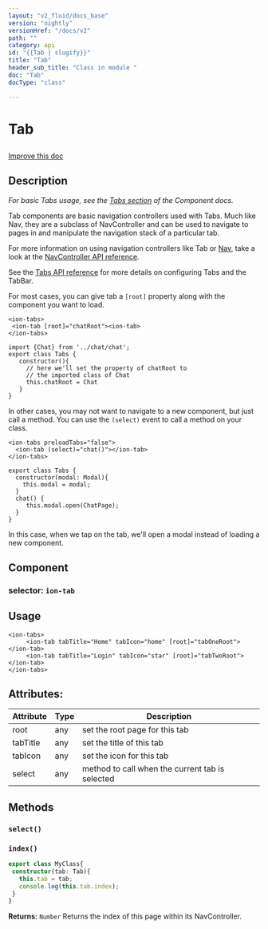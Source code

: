 ```yaml
---
layout: "v2_fluid/docs_base"
version: "nightly"
versionHref: "/docs/v2"
path: ""
category: api
id: "{{Tab | slugify}}"
title: "Tab"
header_sub_title: "Class in module "
doc: "Tab"
docType: "class"

---
```










<h1 class="api-title">


Tab






</h1>

<a class="improve-v2-docs" href='http://github.com/driftyco/ionic2/edit/master/ionic/components/tabs/tab.ts#L8'>
Improve this doc
</a> 






<!-- description -->
<h2>Description</h2>

<p><em>For basic Tabs usage, see the <a href="../../../../components/#tabs">Tabs section</a>
of the Component docs.</em></p>
<p>Tab components are basic navigation controllers used with Tabs.  Much like
Nav, they are a subclass of NavController and can be used to navigate
to pages in and manipulate the navigation stack of a particular tab.</p>
<p>For more information on using navigation controllers like Tab or <a href="../../nav/Nav/">Nav</a>,
take a look at the <a href="../NavController/">NavController API reference</a>.</p>
<p>See the <a href="../Tabs/">Tabs API reference</a> for more details on configuring Tabs
and the TabBar.</p>
<p>For most cases, you can give tab a <code>[root]</code> property along with the component you want to load.</p>
<pre><code class="lang-html">&lt;ion-tabs&gt;
 &lt;ion-tab [root]=&quot;chatRoot&quot;&gt;&lt;ion-tab&gt;
&lt;/ion-tabs&gt;
</code></pre>
<pre><code class="lang-ts">import {Chat} from &#39;../chat/chat&#39;;
export class Tabs {
   constructor(){
     // here we&#39;ll set the property of chatRoot to
     // the imported class of Chat
     this.chatRoot = Chat
   }
}
</code></pre>
<p>In other cases, you may not want to navigate to a new component, but just call a method.
You can use the <code>(select)</code> event to call a method on your class.</p>
<pre><code class="lang-html">&lt;ion-tabs preloadTabs=&quot;false&quot;&gt;
  &lt;ion-tab (select)=&quot;chat()&quot;&gt;&lt;/ion-tab&gt;
&lt;/ion-tabs&gt;
</code></pre>
<pre><code class="lang-ts">export class Tabs {
  constructor(modal: Modal){
    this.modal = modal;
  }
  chat() {
     this.modal.open(ChatPage);
  }
}
</code></pre>
<p>In this case, when we tap on the tab, we&#39;ll open a modal instead of loading a new component.</p>


<h2>Component</h2>
<h3>selector: <code>ion-tab</code></h3>
<!-- @usage tag -->

<h2>Usage</h2>

<pre><code class="lang-html">&lt;ion-tabs&gt;
     &lt;ion-tab tabTitle=&quot;Home&quot; tabIcon=&quot;home&quot; [root]=&quot;tabOneRoot&quot;&gt;&lt;/ion-tab&gt;
     &lt;ion-tab tabTitle=&quot;Login&quot; tabIcon=&quot;star&quot; [root]=&quot;tabTwoRoot&quot;&gt;&lt;/ion-tab&gt;
&lt;/ion-tabs&gt;
</code></pre>




<!-- @property tags -->

<h2>Attributes:</h2>
<table class="table" style="margin:0;">
<thead>
<tr>
<th>Attribute</th>




















<th>Type</th>


<th>Description</th>
</tr>
</thead>
<tbody>

<tr>
<td>
root
</td>


<td>
any
</td>


<td>
set the root page for this tab
</td>
</tr>

<tr>
<td>
tabTitle
</td>


<td>
any
</td>


<td>
set the title of this tab
</td>
</tr>

<tr>
<td>
tabIcon
</td>


<td>
any
</td>


<td>
set the icon for this tab
</td>
</tr>

<tr>
<td>
select
</td>


<td>
any
</td>


<td>
method to call when the current tab is selected
</td>
</tr>

</tbody>
</table>


<!-- methods on the class -->

<h2>Methods</h2>

<div id="select"></div>

<h3>
<code>select()</code>
  

</h3>












<div id="index"></div>

<h3>
<code>index()</code>
  

</h3>

```ts
export class MyClass{
 constructor(tab: Tab){
   this.tab = tab;
   console.log(this.tab.index);
 }
}
```







<div class="return-value">
<i class="icon ion-arrow-return-left"></i>
<b>Returns:</b> 
  <code>Number</code> Returns the index of this page within its NavController.  
</div>


<!-- related link --><!-- end content block -->


<!-- end body block -->

